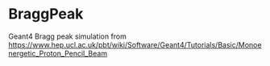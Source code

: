 # BraggPeak
Geant4 Bragg peak simulation
from https://www.hep.ucl.ac.uk/pbt/wiki/Software/Geant4/Tutorials/Basic/Monoenergetic_Proton_Pencil_Beam
